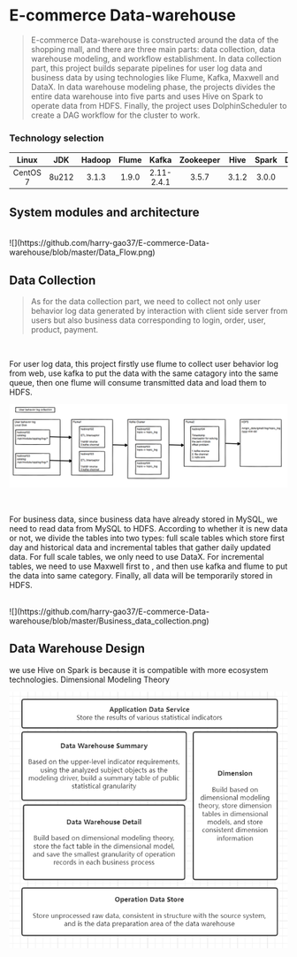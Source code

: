 # E-commerce Data-warehouse

> E-commerce Data-warehouse is constructed around the data of the shopping mall, and there are three main parts: data collection, data warehouse modeling, and workflow establishment. In data collection part, this project builds separate pipelines for user log data and business data by using technologies like Flume, Kafka, Maxwell and DataX. In data warehouse modeling phase, the projects divides the entire data warehouse into five parts and uses Hive on Spark to operate data from HDFS. Finally, the project uses DolphinScheduler to create a DAG workflow for the cluster to work. 

### Technology selection

| Linux| JDK | Hadoop | Flume  | Kafka | Zookeeper | Hive | Spark| DataX | MaxWell | DolphinScheduler|
|:-----:| :-----:| :----: | :----: | :-----:| :----: | :----: | :-----:| :----: | :----: |:----:|
| CentOS 7|8u212 | 3.1.3 | 1.9.0 | 2.11-2.4.1 | 3.5.7 | 3.1.2 | 3.0.0 |  | 1.29.2 | 1.3.9|


## System modules and architecture
<br>
![](https://github.com/harry-gao37/E-commerce-Data-warehouse/blob/master/Data_Flow.png)

  
## Data Collection

> As for the data collection part, we need to collect not only user behavior log data generated by interaction with client side server from users but also business data corresponding to login, order, user, product, payment. 

<br>

For user log data, this project firstly use flume to collect user behavior log from web, use kafka to put the data with the same catagory into the same queue, then one flume will consume transmitted data and load them to HDFS.
  
  
![](https://github.com/harry-gao37/E-commerce-Data-warehouse/blob/master/user_behavior_log.png)

<br>

For business data, since business data have already stored in MySQL, we need to read data from MySQL to HDFS. According to whether it is new data or not, we divide the tables into two types: full scale tables which store first day and historical data and incremental tables that gather daily updated data. For full scale tables, we only need to use DataX. For incremental tables, we need to use Maxwell first to , and then use kafka and flume to put the data into same category. Finally, all data will be temporarily stored in HDFS. 
  
 <br>
![](https://github.com/harry-gao37/E-commerce-Data-warehouse/blob/master/Business_data_collection.png)

## Data Warehouse Design

we use Hive on Spark is because it is compatible with more ecosystem technologies. Dimensional Modeling Theory

![](https://github.com/harry-gao37/E-commerce-Data-warehouse/blob/master/data_warehouse_design.png)


